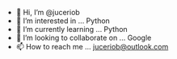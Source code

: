 - 👋 Hi, I’m @juceriob
- 👀 I’m interested in ...  Python
- 🌱 I’m currently learning ... Python
- 💞️ I’m looking to collaborate on ... Google
- 📫 How to reach me ... juceriob@outlook.com

<!---
juceriob/juceriob is a ✨ special ✨ repository because its `README.md` (this file) appears on your GitHub profile.
You can click the Preview link to take a look at your changes.
--->
